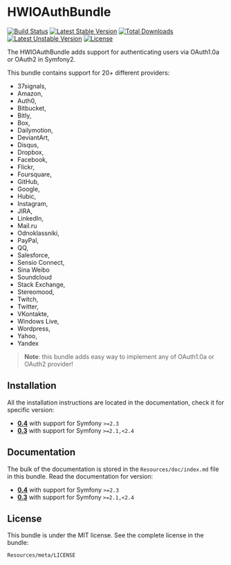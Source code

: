 HWIOAuthBundle
==============

[![Build Status](https://secure.travis-ci.org/hwi/HWIOAuthBundle.svg?branch=master)](http://travis-ci.org/hwi/HWIOAuthBundle) [![Latest Stable Version](https://poser.pugx.org/hwi/oauth-bundle/v/stable.svg)](https://packagist.org/packages/hwi/oauth-bundle) [![Total Downloads](https://poser.pugx.org/hwi/oauth-bundle/downloads.svg)](https://packagist.org/packages/hwi/oauth-bundle) [![Latest Unstable Version](https://poser.pugx.org/hwi/oauth-bundle/v/unstable.svg)](https://packagist.org/packages/hwi/oauth-bundle) [![License](https://poser.pugx.org/hwi/oauth-bundle/license.svg)](https://packagist.org/packages/hwi/oauth-bundle)

The HWIOAuthBundle adds support for authenticating users via OAuth1.0a or OAuth2 in Symfony2.

This bundle contains support for 20+ different providers:
* 37signals,
* Amazon,
* Auth0,
* Bitbucket,
* Bitly,
* Box,
* Dailymotion,
* DeviantArt,
* Disqus,
* Dropbox,
* Facebook,
* Flickr,
* Foursquare,
* GitHub,
* Google,
* Hubic,
* Instagram,
* JIRA,
* LinkedIn,
* Mail.ru
* Odnoklassniki,
* PayPal,
* QQ,
* Salesforce,
* Sensio Connect,
* Sina Weibo
* Soundcloud
* Stack Exchange,
* Stereomood,
* Twitch,
* Twitter,
* VKontakte,
* Windows Live,
* Wordpress,
* Yahoo,
* Yandex

> __Note__: this bundle adds easy way to implement any of OAuth1.0a or OAuth2 provider!

Installation
------------

All the installation instructions are located in the documentation, check it for specific
version:

* [__0.4__](https://github.com/hwi/HWIOAuthBundle/blob/master/Resources/doc/1-setting_up_the_bundle.md) with support for Symfony `>=2.3`
* [__0.3__](https://github.com/hwi/HWIOAuthBundle/blob/0.3/Resources/doc/1-setting_up_the_bundle.md) with support for Symfony `>=2.1,<2.4`

Documentation
-------------

The bulk of the documentation is stored in the `Resources/doc/index.md`
file in this bundle. Read the documentation for version:

* [__0.4__](https://github.com/hwi/HWIOAuthBundle/blob/master/Resources/doc/index.md) with support for Symfony `>=2.3`
* [__0.3__](https://github.com/hwi/HWIOAuthBundle/blob/0.3/Resources/doc/index.md) with support for Symfony `>=2.1,<2.4`

License
-------

This bundle is under the MIT license. See the complete license in the bundle:

    Resources/meta/LICENSE
